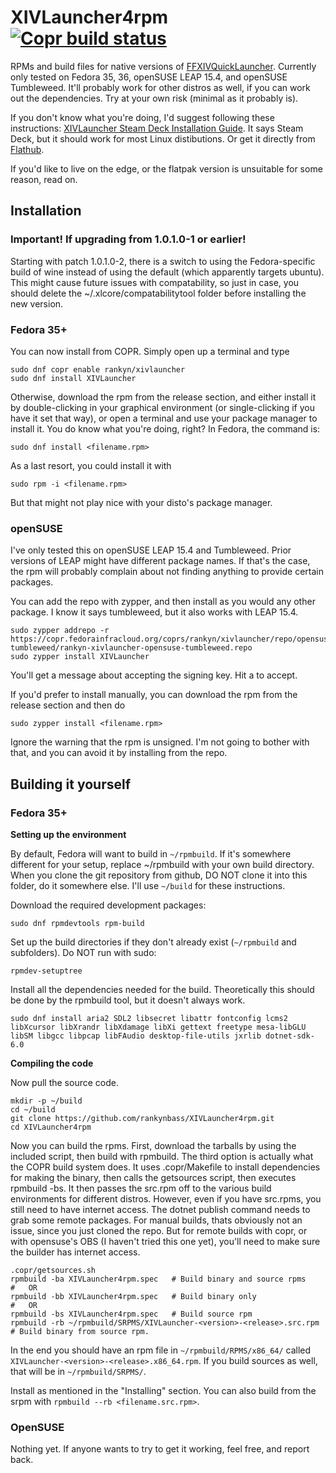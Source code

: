 # XIVLauncher4rpm [![Copr build status](https://copr.fedorainfracloud.org/coprs/rankyn/xivlauncher/package/XIVLauncher/status_image/last_build.png)](https://copr.fedorainfracloud.org/coprs/rankyn/xivlauncher/package/XIVLauncher/)

RPMs and build files for native versions of <a href=https://github.com/goatcorp/FFXIVQuickLauncher>FFXIVQuickLauncher</a>. Currently only tested on
Fedora 35, 36, openSUSE LEAP 15.4, and openSUSE Tumbleweed. It'll probably work for other distros as well, if you can work out the dependencies. Try at
your own risk (minimal as it probably is).

If you don't know what you're doing, I'd suggest following these instructions: <a href=https://goatcorp.github.io/faq/steamdeck>XIVLauncher Steam Deck
Installation Guide</a>. It says Steam Deck, but it should work for most Linux distibutions. Or get it directly from
<a href=https://flathub.org/apps/details/dev.goats.xivlauncher>Flathub</a>.

If you'd like to live on the edge, or the flatpak version is unsuitable for some reason, read on.

## Installation

### Important! If upgrading from 1.0.1.0-1 or earlier!

Starting with patch 1.0.1.0-2, there is a switch to using the Fedora-specific build of wine instead of using the default (which apparently targets
ubuntu). This might cause future issues with compatability, so just in case, you should delete the ~/.xlcore/compatabilitytool folder before installing
the new version. 

### Fedora 35+

You can now install from COPR. Simply open up a terminal and type

```
sudo dnf copr enable rankyn/xivlauncher
sudo dnf install XIVLauncher
```

Otherwise, download the rpm from the release section, and either install it by double-clicking in your graphical environment (or single-clicking if you
have it set that way), or open a terminal and use your package manager to install it. You do know what you're doing, right? In Fedora, the command is:

```
sudo dnf install <filename.rpm>
```

As a last resort, you could install it with

```
sudo rpm -i <filename.rpm>
```

But that might not play nice with your disto's package manager.

### openSUSE

I've only tested this on openSUSE LEAP 15.4 and Tumbleweed. Prior versions of LEAP might have different package names.
If that's the case, the rpm will probably complain about not finding anything to provide certain packages.

You can add the repo with zypper, and then install as you would any other package. I know it says tumbleweed, but it also works with LEAP 15.4.
```
sudo zypper addrepo -r https://copr.fedorainfracloud.org/coprs/rankyn/xivlauncher/repo/opensuse-tumbleweed/rankyn-xivlauncher-opensuse-tumbleweed.repo
sudo zypper install XIVLauncher
```
You'll get a message about accepting the signing key. Hit a to accept.

If you'd prefer to install manually, you can download the rpm from the release section and then do
```
sudo zypper install <filename.rpm>
```
Ignore the warning that the rpm is unsigned. I'm not going to bother with that, and you can avoid it by installing from the repo.

## Building it yourself

### Fedora 35+

**Setting up the environment**

By default, Fedora will want to build in `~/rpmbuild`. If it's somewhere different for your setup, replace ~/rpmbuild with your own build directory.
When you clone the git repository from github, DO NOT clone it into this folder, do it somewhere else. I'll use `~/build` for these instructions.

Download the required development packages:

```
sudo dnf rpmdevtools rpm-build
```

Set up the build directories if they don't already exist (`~/rpmbuild` and subfolders). Do NOT run with sudo:

```
rpmdev-setuptree
```

Install all the dependencies needed for the build. Theoretically this should be done by the rpmbuild tool, but it doesn't always work.

```
sudo dnf install aria2 SDL2 libsecret libattr fontconfig lcms2 libXcursor libXrandr libXdamage libXi gettext freetype mesa-libGLU libSM libgcc libpcap libFAudio desktop-file-utils jxrlib dotnet-sdk-6.0
```

**Compiling the code**

Now pull the source code.

```
mkdir -p ~/build
cd ~/build
git clone https://github.com/rankynbass/XIVLauncher4rpm.git
cd XIVLauncher4rpm
```
Now you can build the rpms. First, download the tarballs by using the included script, then build with rpmbuild. The third option is actually what the COPR
build system does. It uses .copr/Makefile to install dependencies for making the binary, then calls the getsources script, then executes rpmbuild -bs. It
then passes the src.rpm off to the various build environments for different distros. However, even if you have src.rpms, you still need to have internet
access. The dotnet publish command needs to grab some remote packages. For manual builds, thats obviously not an issue, since you just cloned the repo.
But for remote builds with copr, or with opensuse's OBS (I haven't tried this one yet), you'll need to make sure the builder has internet access.

```
.copr/getsources.sh
rpmbuild -ba XIVLauncher4rpm.spec   # Build binary and source rpms
#   OR
rpmbuild -bb XIVLauncher4rpm.spec   # Build binary only
#   OR
rpmbuild -bs XIVLauncher4rpm.spec   # Build source rpm
rpmbuild -rb ~/rpmbuild/SRPMS/XIVLauncher-<version>-<release>.src.rpm   # Build binary from source rpm.
```

In the end you should have an rpm file in `~/rpmbuild/RPMS/x86_64/` called `XIVLauncher-<version>-<release>.x86_64.rpm`. If you build sources as well, 
that will be in `~/rpmbuild/SRPMS/`.

Install as mentioned in the "Installing" section. You can also build from the srpm with `rpmbuild --rb <filename.src.rpm>`.

### OpenSUSE

Nothing yet. If anyone wants to try to get it working, feel free, and report back.
